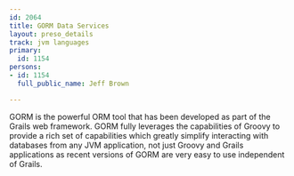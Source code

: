 ```yaml
---
id: 2064
title: GORM Data Services
layout: preso_details
track: jvm languages
primary:
  id: 1154
persons:
- id: 1154
  full_public_name: Jeff Brown

---
```

GORM is the powerful ORM tool that has been developed as part of the Grails web framework. GORM fully leverages the capabilities of Groovy to provide a rich set of capabilities which greatly simplify interacting with databases from any JVM application, not just Groovy and Grails applications as recent versions of GORM are very easy to use independent of Grails.
